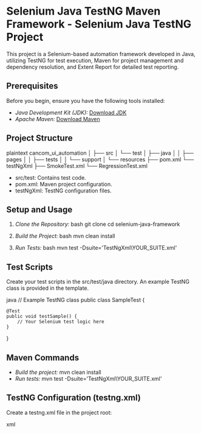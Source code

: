 # Selenium Java TestNG Maven Framework - Selenium Java TestNG Project

This project is a Selenium-based automation framework developed in Java, utilizing TestNG for test execution, Maven for project management and dependency resolution, and Extent Report for detailed test reporting.

## Prerequisites

Before you begin, ensure you have the following tools installed:

- *Java Development Kit (JDK):* [Download JDK](https://www.oracle.com/java/technologies/javase-downloads.html)
- *Apache Maven:* [Download Maven](https://maven.apache.org/download.cgi)

## Project Structure

plaintext
cancom_ui_automation
│
├── src
│   └── test
│       ├── java
│       │   ├── pages
│       │   ├── tests
│       │   └── support
│       └── resources
├── pom.xml
└── testNgXml
	├── SmokeTest.xml
	└── RegressionTest.xml


- src/test: Contains test code.
- pom.xml: Maven project configuration.
- testNgXml: TestNG configuration files.

## Setup and Usage

1. *Clone the Repository:*
   bash
   git clone 
   cd selenium-java-framework
   

2. *Build the Project:*
   bash
   mvn clean install
   

3. *Run Tests:*
   bash
   mvn test -Dsuite='TestNgXml\YOUR_SUITE.xml'
   

## Test Scripts

Create your test scripts in the src/test/java directory. An example TestNG class is provided in the template.

java
// Example TestNG class
public class SampleTest {

    @Test
    public void testSample() {
        // Your Selenium test logic here
    }
}


## Maven Commands

- *Build the project:* mvn clean install
- *Run tests:* mvn test -Dsuite='TestNgXml\YOUR_SUITE.xml'

## TestNG Configuration (testng.xml)

Create a testng.xml file in the project root:

xml
<!DOCTYPE suite SYSTEM "http://testng.org/testng-1.0.dtd">
<suite name="TestSuite">
    <test name="Test">
        <classes>
            <class name="your.package.SampleTest"/>
        </classes>
    </test>
</suite>

